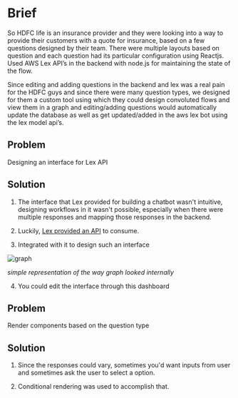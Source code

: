 # Brief

So HDFC life is an insurance provider and they were looking into a way to provide their customers with a quote for insurance, based on a few questions designed by their team. There were multiple layouts based on question and each question had its particular configuration using Reactjs. Used AWS Lex API’s in the backend with node.js for maintaining the state of the flow. 

Since editing and adding questions in the backend and lex was a real pain for the HDFC guys and since there were many question types, we designed for them a custom tool using which they could design convoluted flows and view them in a graph and editing/adding questions would automatically update the database as well as get updated/added in the aws lex bot using the lex model api’s.

## Problem
Designing an interface for Lex API 

## Solution
1. The interface that Lex provided for building a chatbot wasn't intuitive, designing workflows in it wasn't possible, especially when there were multiple responses and mapping those responses in the backend.

2. Luckily, [Lex provided an API](https://docs.aws.amazon.com/lex/latest/dg/API_Reference.html) to consume.

3. Integrated with it to design such an interface

![graph](https://forums.ohdsi.org/uploads/default/optimized/1X/94f4088c01601d2b89ebe195e68cd6ff5cf3a852_1_642x500.png)

*simple representation of the way graph looked internally*

4. You could edit the interface through this dashboard

## Problem
Render components based on the question type

## Solution
1. Since the responses could vary, sometimes you'd want inputs from user and sometimes ask the user to select a option.

2. Conditional rendering was used to accomplish that.